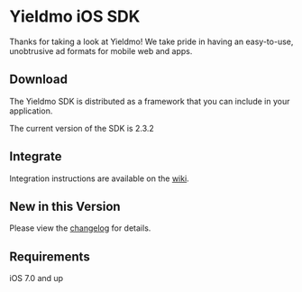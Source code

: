 # Yieldmo iOS SDK

Thanks for taking a look at Yieldmo! We take pride in having an easy-to-use, unobtrusive ad formats for mobile web and apps.

## Download

The Yieldmo SDK is distributed as a framework that you can include in your application.

The current version of the SDK is 2.3.2

## Integrate

Integration instructions are available on the [wiki](https://github.com/yieldmo/yieldmo-ios-sdk/wiki/Getting-Started).

## New in this Version

Please view the [changelog](https://github.com/yieldmo/yieldmo-ios-sdk/blob/master/CHANGELOG.md) for details.

## Requirements

iOS 7.0 and up

